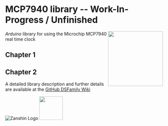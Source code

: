# MCP7940 library  -- Work-In-Progress / Unfinished
<img src="https://github.com/SV-Zanshin/VCNL4010/blob/master/Images//VCNL4010_square.jpg" width="175" align="right"/> *Arduino* library for using the Microchip MCP7940 real time clock

## Chapter 1

## Chapter 2

A detailed library description and further details are available at the [GitHub DSFamily Wiki](https://github.com/SV-Zanshin/MCP7940/wiki)


![Zanshin Logo](https://www.sv-zanshin.com/r/images/site/gif/zanshinkanjitiny.gif) <img src="https://www.sv-zanshin.com/r/images/site/gif/zanshintext.gif" width="75"/>
